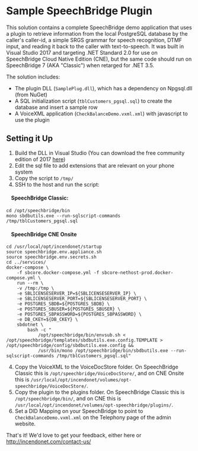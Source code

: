# Sample SpeechBridge Plugin

This solution contains a complete SpeechBridge demo application that uses a plugin to retrieve information from the local PostgreSQL database by the caller's caller-id, a simple SRGS grammar for speech recognition, DTMF input, and reading it back to the caller with text-to-speech.  It was built in Visual Studio 2017 and targeting .NET Standard 2.0 for use on SpeechBridge Cloud Native Edition (CNE), but the same code should run on SpeechBridge 7 (AKA "Classic") when retarged for .NET 3.5.

The solution includes:

* The plugin DLL (`SamplePlug.dll`), which has a dependency on Npgsql.dll (from NuGet)
* A SQL initialization script (`tblCustomers_pgsql.sql`) to create the database and insert a sample row
* A VoiceXML application (`CheckBalanceDemo.vxml.xml`) with javascript to use the plugin

## Setting it Up

1. Build the DLL in Visual Studio  (You can download the free community edition of 2017 [here](https://www.visualstudio.com/))
1. Edit the sql file to add extensions that are relevant on your phone system
1. Copy the script to `/tmp/`
1. SSH to the host and run the script:
#### &nbsp;&nbsp;&nbsp;&nbsp;SpeechBridge Classic:
```
cd /opt/speechbridge/bin
mono sbdbutils.exe --run-sqlscript-commands /tmp/tblCustomers_pgsql.sql
```
#### &nbsp;&nbsp;&nbsp;&nbsp;SpeechBridge CNE Onsite

```
cd /usr/local/opt/incendonet/startup
source speechbridge.env.appliance.sh
source speechbridge.env.secrets.sh
cd ../services/
docker-compose \
    -f sbcore.docker-compose.yml -f sbcore-nethost-prod.docker-compose.yml \
    run --rm \
	-v /tmp:/tmp \
    -e SBLICENSESERVER_IP=${SBLICENSESERVER_IP} \
    -e SBLICENSESERVER_PORT=${SBLICENSESERVER_PORT} \
    -e POSTGRES_SBDB=${POSTGRES_SBDB} \
    -e POSTGRES_SBUSER=${POSTGRES_SBUSER} \
    -e POSTGRES_SBPASSWORD=${POSTGRES_SBPASSWORD} \
    -e DB_CKEY=${DB_CKEY} \
    sbdotnet \
        bash -c "
            /opt/speechbridge/bin/envsub.sh < /opt/speechbridge/templates/sbdbutils.exe.config.TEMPLATE > /opt/speechbridge/config/sbdbutils.exe.config &&
            /usr/bin/mono /opt/speechbridge/bin/sbdbutils.exe --run-sqlscript-commands /tmp/tblCustomers_pgsql.sql"
```

4. Copy the VoiceXML to the VoiceDocStore folder.  On SpeechBridge Classic this is `/opt/speechbridge/VoiceDocStore/`, and on CNE Onsite this is `/usr/local/opt/incendonet/volumes/opt-speechbridge/VoiceDocStore/`.
1. Copy the plugin to the plugins folder.  On SpeechBridge Classic this is `/opt/speechbridge/bin/`, and on CNE this is `/usr/local/opt/incendonet/volumes/opt-speechbridge/plugins/`.
1. Set a DID Mapping on your SpeechBridge to point to `CheckBalanceDemo.vxml.xml` on the Telephony page of the admin website.

That's it!  We'd love to get your feedback, either here or http://incendonet.com/contact-us/
